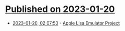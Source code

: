 # [Published on 2023-01-20](index.md)

* [2023-01-20, 02:07:50](https://lobste.rs/s/ni2pcb/apple_lisa_emulator_project) - [Apple Lisa Emulator Project](https://lisa.sunder.net/)
